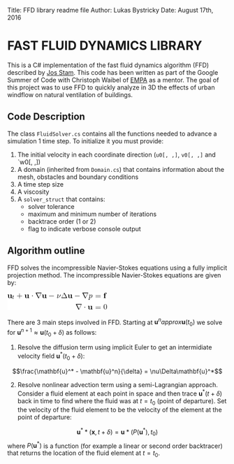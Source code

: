 Title: FFD library readme file
Author: Lukas Bystricky
Date: August 17th, 2016

# FAST FLUID DYNAMICS LIBRARY

This is a C# implementation of the fast fluid dynamics algorithm (FFD) described by [Jos Stam](http://www.dgp.toronto.edu/people/stam/reality/Research/pdf/ns.pdf). This code has been written as part of the Google Summer of Code with Christoph Waibel of [EMPA](https://www.empa.ch/web/empa/) as a mentor. The goal of this project was to use FFD to quickly analyze in 3D the effects of urban windflow on natural ventilation of buildings. 

## Code Description

The class `FluidSolver.cs` contains all the functions needed to advance a simulation 1 time step. To initialize it you must provide:

1. The initial velocity in each coordinate direction (`u0[, ,]`, `v0[, ,]` and `w0[, ,])
2. A domain (inherited from `Domain.cs`) that contains information about the mesh, obstacles and boundary conditions
3. A time step size
4. A viscosity
5. A `solver_struct` that contains:
    * solver tolerance
    * maximum and minimum number of iterations
    * backtrace order (1 or 2)
    * flag to indicate verbose console output


## Algorithm outline

FFD solves the incompressible Navier-Stokes equations using a fully implicit projection method. The incompressible Navier-Stokes equations are given by:

![Navier-Stokes](/img/navier-stokes.png)

There are 3 main steps involved in FFD. Starting at $\mathbf{u}^n approx \mathbf{u}(t_0)$ we solve for $\mathbf{u}^{n+1} \approx \mathbf{u}(t_0 + \delta)$ as follows:

1. Resolve the diffusion term using implicit Euler to get an intermidiate velocity field $\mathbf{u}^*(t_0+\delta)$:

$$\frac{\mathbf{u}^* - \mathbf{u}^n}{\delta} = \nu\Delta\mathbf{u}^*$$

2. Resolve nonlinear advection term using a semi-Lagrangian approach. Consider a fluid element at each point in space and then trace $\mathbf{u}^*(t+\delta)$ back in time to find where the fluid was at $t=t_0$ (point of departure). Set the velocity of the fluid element to be the velocity of the element at the point of departure:

$$ \mathbf{u}^**(\mathbf{x}, t+\delta) = \mathbf{u}*(P(\mathbf{u}^*), t_0)$$
where $P(\mathbf{u}^*)$ is a function (for example a linear or second order backtracer) that returns the location of the fluid element at $t=t_0$. 